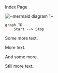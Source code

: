 Index Page

![~mermaid diagram 1~](../output/docs_index-md-1.png)

```mermaid
graph TD
	Start --> Stop
```

Some more text.

More text.

And some more.

Still more text.